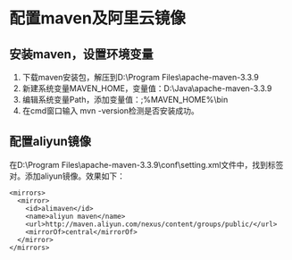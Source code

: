# 配置maven及阿里云镜像
## 安装maven，设置环境变量
1. 下载maven安装包，解压到D:\Program Files\apache-maven-3.3.9
2. 新建系统变量MAVEN_HOME，变量值：D:\Java\apache-maven-3.3.9
3. 编辑系统变量Path，添加变量值：;%MAVEN_HOME%\bin
4. 在cmd窗口输入 mvn -version检测是否安装成功。
## 配置aliyun镜像
在D:\Program Files\apache-maven-3.3.9\conf\setting.xml文件中，找到<mirrors></mirrors>标签对。添加aliyun镜像。效果如下：
```
<mirrors>
  <mirror> 
    <id>alimaven</id> 
    <name>aliyun maven</name> 
    <url>http://maven.aliyun.com/nexus/content/groups/public/</url> 
    <mirrorOf>central</mirrorOf> 
  </mirror>
</mirrors>
```
